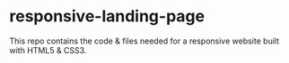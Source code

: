 ﻿# responsive-landing-page

This repo contains the code & files needed for a responsive website built with HTML5 & CSS3.